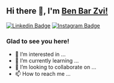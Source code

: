 ## Hi there 👋, I'm [Ben Bar Zvi!](https://github.com/benbz1/)
[![Linkedin Badge](https://img.shields.io/badge/-LinkedIn-0e76a8?style=flat-square&logo=Linkedin&logoColor=white)](https://www.linkedin.com/in/ben-bar-zvi/)
[![Instagram Badge](https://img.shields.io/badge/-Instagram-e4405f?style=flat-square&logo=Instagram&logoColor=white)](https://www.instagram.com/benbarzvi/)

### Glad to see you here!

- 👀 I’m interested in ...
- 🌱 I’m currently learning ...
- 💞️ I’m looking to collaborate on ...
- 📫 How to reach me ...

<!---
benbz1/benbz1 is a ✨ special ✨ repository because its `README.md` (this file) appears on your GitHub profile.
You can click the Preview link to take a look at your changes.
--->
